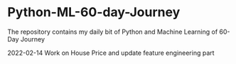# Python-ML-60-day-Journey
The repository contains my daily bit of Python and Machine Learning of 60-Day Journey

2022-02-14 Work on House Price and update feature engineering part
